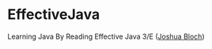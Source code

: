 # EffectiveJava


Learning Java By Reading Effective Java 3/E ([Joshua Bloch](https://github.com/jbloch/effective-java-3e-source-code))
